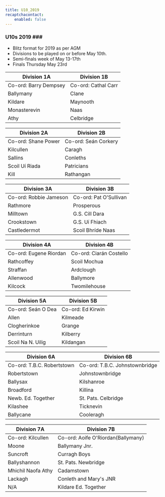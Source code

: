```yaml
---
title: U10_2019
recaptchacontact:
    enabled: false
---
```


### U10s 2019 ###
* Blitz format for 2019 as per AGM
* Divisions to be played on or before May 10th.
* Semi-finals week of May 13-17th
* Finals Thursday May 23rd

| Division 1A  | Division 1B |
|--------------|-------------|
| Co-ord: Barry Dempsey | Co-ord: Cathal Carr|
|Ballymany    | Clane       |
| Kildare      | Maynooth    |
| Monasterevin | Naas        |
| Athy         | Celbridge   |

| Division 2A  | Division 2B |
|--------------|-------------|
|Co-ord: Shane Power | Co-ord: Seán Corkery | 
|Kilcullen    | Caragh      |
| Sallins      | Conleths    |
| Scoil Uí Riada | Patricians|
| Kill         | Rathangan   |

| Division 3A  | Division 3B |
|--------------|-------------|
| Co-ord: Robbie Jameson | Co-ord: Pat O'Sullivan|
|Rathmore     | Prosperous  |
| Milltown      | G.S. Cill Dara|
| Crookstown | G.S. Uí Fhiach|
| Castledermot | Scoil Bhríde Naas|

| Division 4A  | Division 4B |
|--------------|-------------|
|Co-ord: Eugene Riordan | Co-ord: Ciarán Costello|
| Rathcoffey   | Scoil Mochua|
| Straffan      | Ardclough    |
| Allenwood | Ballymore        |
| Kilcock         | Twomilehouse|

| Division 5A  | Division 5B |
|--------------|-------------|
| Co-ord: Seán O Dea | Co-ord: Ed Kirwin| 
| Allen| Kilmeade|
| Clogherinkoe| Grange|
| Derrinturn | Kilberry|
| Scoil Na N. Uilig| Kildangan|

| Division 6A  | Division 6B |
|--------------|-------------|
| Co-ord: T.B.C. Robertstown   | Co-ord: T.B.C. Johnstownbridge|
| Robertstown      | Johnstownbridge    |
| Ballysax | Kilshanroe        |
| Broadford| Killina    |
| Newb. Ed. Together | St. Pats. Celbridge |
| Kilashee | Ticknevin |
| Ballycane | Cooleragh |

| Division 7A  | Division 7B |
|--------------|-------------|
| Co-ord: Kilcullen | Co-ord: Aoife O'Riordan(Ballymany)
| Moone | Ballymany Jnr. |
| Suncroft | Curragh Boys|
| Ballyshannon | St. Pats. Newbridge |
| Mhichil Naofa Athy | Cadamstown |
| Lackagh | Conleth and Mary's JNR |
| N/A | Kildare Ed. Together |
